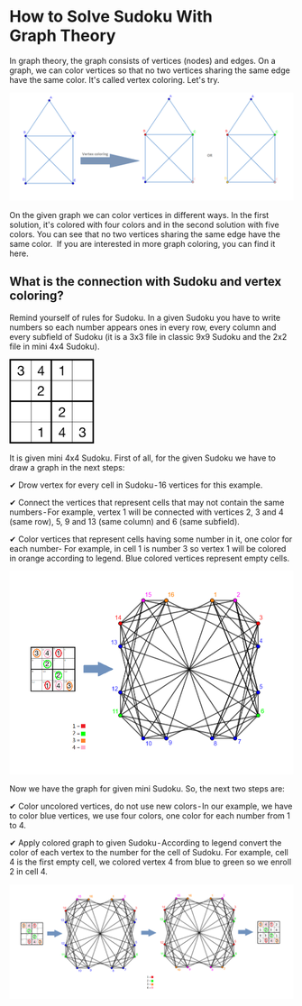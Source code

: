 # How to Solve Sudoku With Graph Theory

In graph theory, the graph consists of vertices (nodes) and edges. On a graph, we can color vertices so that no two vertices sharing the same edge have the same color. It's called vertex coloring. Let's try.

![Contribution guidelines for this project](images/coloring.png)

On the given graph we can color vertices in different ways. In the first solution, it's colored with four colors and in the second solution with five colors. You can see that no two vertices sharing the same edge have the same color. 
If you are interested in more graph coloring, you can find it here.

## What is the connection with Sudoku and vertex coloring?
Remind yourself of rules for Sudoku. In a given Sudoku you have to write numbers so each number appears ones in every row, every column and every subfield of Sudoku (it is a 3x3 file in classic 9x9 Sudoku and the 2x2 file in mini 4x4 Sudoku).

![Contribution guidelines for this project](images/sudoku-kids-4x4-03-150x150.png)

It is given mini 4x4 Sudoku. First of all, for the given Sudoku we have to draw a graph in the next steps:

✔ Drow vertex for every cell in Sudoku - 16 vertices for this example.

✔ Connect the vertices that represent cells that may not contain the same numbers - For example, vertex 1 will be connected with vertices 2, 3 and 4 (same row), 5, 9 and 13 (same column) and 6 (same subfield).

✔ Color vertices that represent cells having some number in it, one color for each number- For example, in cell 1 is number 3 so vertex 1 will be colored in orange according to legend. Blue colored vertices represent empty cells.

![Contribution guidelines for this project](images/sudoku1.png)

Now we have the graph for given mini Sudoku. So, the next two steps are:

✔ Color uncolored vertices, do not use new colors - In our example, we have to color blue vertices, we use four colors, one color for each number from 1  to 4.

✔ Apply colored graph to given Sudoku - According to legend convert the color of each vertex to the number for the cell of Sudoku. For example, cell 4 is the first empty cell, we colored vertex 4 from blue to green so we enroll 2 in cell 4.

![Contribution guidelines for this project](images/sudoku.png)
